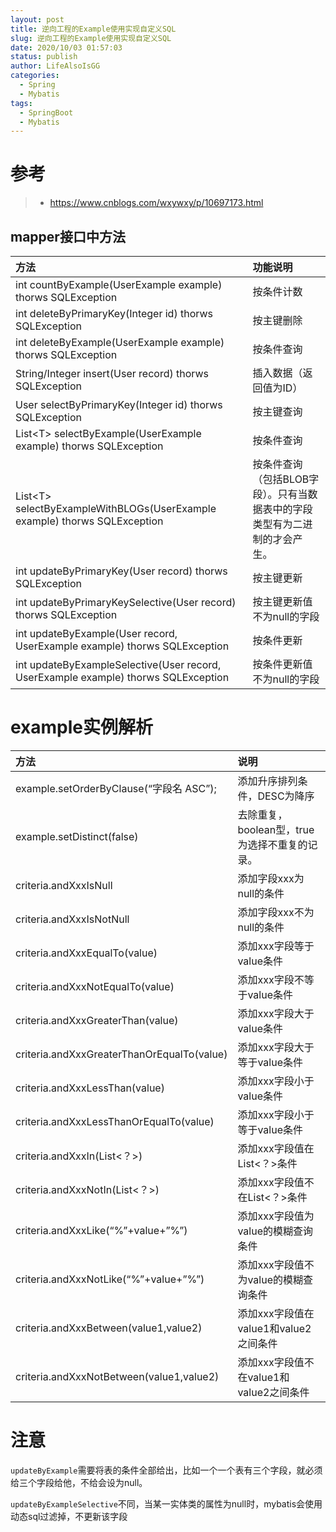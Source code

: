 ```yaml
---
layout: post
title: 逆向工程的Example使用实现自定义SQL
slug: 逆向工程的Example使用实现自定义SQL
date: 2020/10/03 01:57:03
status: publish
author: LifeAlsoIsGG
categories: 
  - Spring
  - Mybatis
tags: 
  - SpringBoot
  - Mybatis
---
```






# 参考



> - https://www.cnblogs.com/wxywxy/p/10697173.html





## mapper接口中方法



| 方法                                                         | 功能说明                                                     |
| :----------------------------------------------------------- | :----------------------------------------------------------- |
| int countByExample(UserExample example) thorws SQLException  | 按条件计数                                                   |
| int deleteByPrimaryKey(Integer id) thorws SQLException       | 按主键删除                                                   |
| int deleteByExample(UserExample example) thorws SQLException | 按条件查询                                                   |
| String/Integer insert(User record) thorws SQLException       | 插入数据（返回值为ID）                                       |
| User selectByPrimaryKey(Integer id) thorws SQLException      | 按主键查询                                                   |
| List\<T> selectByExample(UserExample example) thorws SQLException | 按条件查询                                                   |
| List\<T> selectByExampleWithBLOGs(UserExample example) thorws SQLException | 按条件查询（包括BLOB字段）。只有当数据表中的字段类型有为二进制的才会产生。 |
| int updateByPrimaryKey(User record) thorws SQLException      | 按主键更新                                                   |
| int updateByPrimaryKeySelective(User record) thorws SQLException | 按主键更新值不为null的字段                                   |
| int updateByExample(User record, UserExample example) thorws SQLException | 按条件更新                                                   |
| int updateByExampleSelective(User record, UserExample example) thorws SQLException | 按条件更新值不为null的字段                                   |



# example实例解析

| 方法                                       | 说明                                          |
| :----------------------------------------- | :-------------------------------------------- |
| example.setOrderByClause(“字段名 ASC”);    | 添加升序排列条件，DESC为降序                  |
| example.setDistinct(false)                 | 去除重复，boolean型，true为选择不重复的记录。 |
| criteria.andXxxIsNull                      | 添加字段xxx为null的条件                       |
| criteria.andXxxIsNotNull                   | 添加字段xxx不为null的条件                     |
| criteria.andXxxEqualTo(value)              | 添加xxx字段等于value条件                      |
| criteria.andXxxNotEqualTo(value)           | 添加xxx字段不等于value条件                    |
| criteria.andXxxGreaterThan(value)          | 添加xxx字段大于value条件                      |
| criteria.andXxxGreaterThanOrEqualTo(value) | 添加xxx字段大于等于value条件                  |
| criteria.andXxxLessThan(value)             | 添加xxx字段小于value条件                      |
| criteria.andXxxLessThanOrEqualTo(value)    | 添加xxx字段小于等于value条件                  |
| criteria.andXxxIn(List<？>)                | 添加xxx字段值在List<？>条件                   |
| criteria.andXxxNotIn(List<？>)             | 添加xxx字段值不在List<？>条件                 |
| criteria.andXxxLike(“%”+value+”%”)         | 添加xxx字段值为value的模糊查询条件            |
| criteria.andXxxNotLike(“%”+value+”%”)      | 添加xxx字段值不为value的模糊查询条件          |
| criteria.andXxxBetween(value1,value2)      | 添加xxx字段值在value1和value2之间条件         |
| criteria.andXxxNotBetween(value1,value2)   | 添加xxx字段值不在value1和value2之间条件       |



# 注意

`updateByExample`需要将表的条件全部给出，比如一个一个表有三个字段，就必须给三个字段给他，不给会设为null。

`updateByExampleSelective`不同，当某一实体类的属性为null时，mybatis会使用动态sql过滤掉，不更新该字段
